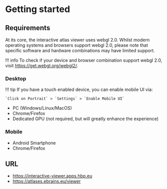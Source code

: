 # Getting started

## Requirements

At its core, the interactive atlas viewer uses webgl 2.0. Whilst modern operating systems and browsers support webgl 2.0, please note that specific software and hardware combinations may have limited support. 

!!! info
    To check if your device and browser combination support webgl 2.0, visit <https://get.webgl.org/webgl2/>.

### Desktop

!!! tip
    If you have a touch enabled device, you can enable mobile UI via:

    `Click on Portrait` > `Settings` > `Enable Mobile UI`

- PC (Windows/Linux/MacOS)
- Chrome/Firefox
- Dedicated GPU (not required, but will greatly enhance the experience)

### Mobile

- Android Smartphone
- Chrome/Firefox

## URL

- <https://interactive-viewer.apps.hbp.eu>
- <https://atlases.ebrains.eu/viewer>